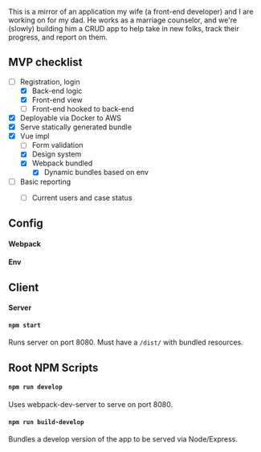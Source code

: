 This is a mirror of an application my wife (a front-end developer) and I are working on for my dad. He works as a marriage counselor, and we're (slowly) building him a CRUD app to help take in new folks, track their progress, and report on them.


## MVP checklist
- [ ] Registration, login
  - [x] Back-end logic
  - [x] Front-end view
  - [ ] Front-end hooked to back-end
- [x] Deployable via Docker to AWS
- [x] Serve statically generated bundle
- [x] Vue impl
  - [ ] Form validation
  - [x] Design system
  - [x] Webpack bundled
    - [x] Dynamic bundles based on env
- [ ] Basic reporting
  - [ ] Current users and case status


## Config
#### Webpack
#### Env

## Client
#### Server
#### `npm start`
Runs server on port 8080. Must have a `/dist/` with bundled resources.

## Root NPM Scripts
#### `npm run develop`
Uses webpack-dev-server to serve on port 8080.

#### `npm run build-develop`
Bundles a develop version of the app to be served via Node/Express.
